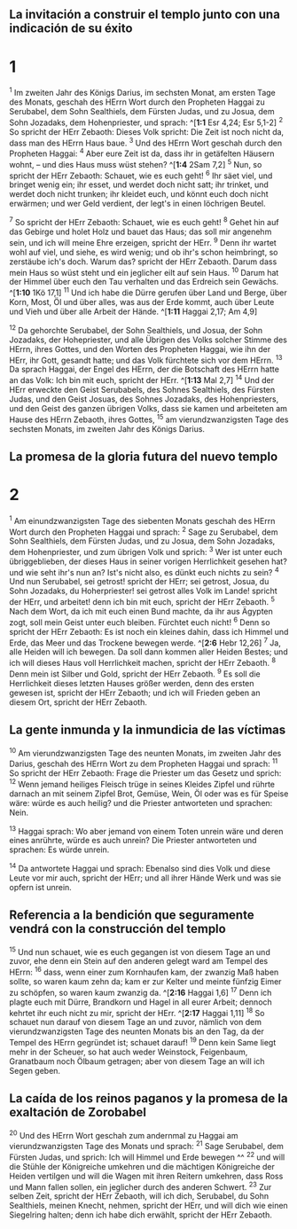 ## La invitación a construir el templo junto con una indicación de su éxito
# 1
<sup class='bibleverse'>1</sup> Im zweiten Jahr des Königs Darius, im sechsten Monat, am ersten Tage des Monats, geschah des HErrn Wort durch den Propheten Haggai zu Serubabel, dem Sohn Sealthiels, dem Fürsten Judas, und zu Josua, dem Sohn Jozadaks, dem Hohenpriester, und sprach: ^[**1:1** Esr 4,24; Esr 5,1-2] <sup class='bibleverse'>2</sup> So spricht der HErr Zebaoth: Dieses Volk spricht: Die Zeit ist noch nicht da, dass man des HErrn Haus baue. <sup class='bibleverse'>3</sup> Und des HErrn Wort geschah durch den Propheten Haggai: <sup class='bibleverse'>4</sup> Aber eure Zeit ist da, dass ihr in getäfelten Häusern wohnt, – und dies Haus muss wüst stehen? ^[**1:4** 2Sam 7,2] <sup class='bibleverse'>5</sup> Nun, so spricht der HErr Zebaoth: Schauet, wie es euch geht! <sup class='bibleverse'>6</sup> Ihr säet viel, und bringet wenig ein; ihr esset, und werdet doch nicht satt; ihr trinket, und werdet doch nicht trunken; ihr kleidet euch, und könnt euch doch nicht erwärmen; und wer Geld verdient, der legt's in einen löchrigen Beutel. 

 

<sup class='bibleverse'>7</sup> So spricht der HErr Zebaoth: Schauet, wie es euch geht! <sup class='bibleverse'>8</sup> Gehet hin auf das Gebirge und holet Holz und bauet das Haus; das soll mir angenehm sein, und ich will meine Ehre erzeigen, spricht der HErr. <sup class='bibleverse'>9</sup> Denn ihr wartet wohl auf viel, und siehe, es wird wenig; und ob ihr's schon heimbringt, so zerstäube ich's doch. Warum das? spricht der HErr Zebaoth. Darum dass mein Haus so wüst steht und ein jeglicher eilt auf sein Haus. <sup class='bibleverse'>10</sup> Darum hat der Himmel über euch den Tau verhalten und das Erdreich sein Gewächs. ^[**1:10** 1Kö 17,1] <sup class='bibleverse'>11</sup> Und ich habe die Dürre gerufen über Land und Berge, über Korn, Most, Öl und über alles, was aus der Erde kommt, auch über Leute und Vieh und über alle Arbeit der Hände. 
^[**1:11** Haggai 2,17; Am 4,9] 
 

<sup class='bibleverse'>12</sup> Da gehorchte Serubabel, der Sohn Sealthiels, und Josua, der Sohn Jozadaks, der Hohepriester, und alle Übrigen des Volks solcher Stimme des HErrn, ihres Gottes, und den Worten des Propheten Haggai, wie ihn der HErr, ihr Gott, gesandt hatte; und das Volk fürchtete sich vor dem HErrn. <sup class='bibleverse'>13</sup> Da sprach Haggai, der Engel des HErrn, der die Botschaft des HErrn hatte an das Volk: Ich bin mit euch, spricht der HErr. ^[**1:13** Mal 2,7] <sup class='bibleverse'>14</sup> Und der HErr erweckte den Geist Serubabels, des Sohnes Sealthiels, des Fürsten Judas, und den Geist Josuas, des Sohnes Jozadaks, des Hohenpriesters, und den Geist des ganzen übrigen Volks, dass sie kamen und arbeiteten am Hause des HErrn Zebaoth, ihres Gottes, <sup class='bibleverse'>15</sup> am vierundzwanzigsten Tage des sechsten Monats, im zweiten Jahr des Königs Darius.


## La promesa de la gloria futura del nuevo templo
# 2
<sup class='bibleverse'>1</sup> Am einundzwanzigsten Tage des siebenten Monats geschah des HErrn Wort durch den Propheten Haggai und sprach: <sup class='bibleverse'>2</sup> Sage zu Serubabel, dem Sohn Sealthiels, dem Fürsten Judas, und zu Josua, dem Sohn Jozadaks, dem Hohenpriester, und zum übrigen Volk und sprich: <sup class='bibleverse'>3</sup> Wer ist unter euch übriggeblieben, der dieses Haus in seiner vorigen Herrlichkeit gesehen hat? und wie seht ihr's nun an? Ist's nicht also, es dünkt euch nichts zu sein? <sup class='bibleverse'>4</sup> Und nun Serubabel, sei getrost! spricht der HErr; sei getrost, Josua, du Sohn Jozadaks, du Hoherpriester! sei getrost alles Volk im Lande! spricht der HErr, und arbeitet! denn ich bin mit euch, spricht der HErr Zebaoth. <sup class='bibleverse'>5</sup> Nach dem Wort, da ich mit euch einen Bund machte, da ihr aus Ägypten zogt, soll mein Geist unter euch bleiben. Fürchtet euch nicht! <sup class='bibleverse'>6</sup> Denn so spricht der HErr Zebaoth: Es ist noch ein kleines dahin, dass ich Himmel und Erde, das Meer und das Trockene bewegen werde. ^[**2:6** Hebr 12,26] <sup class='bibleverse'>7</sup> Ja, alle Heiden will ich bewegen. Da soll dann kommen aller Heiden Bestes; und ich will dieses Haus voll Herrlichkeit machen, spricht der HErr Zebaoth. <sup class='bibleverse'>8</sup> Denn mein ist Silber und Gold, spricht der HErr Zebaoth. <sup class='bibleverse'>9</sup> Es soll die Herrlichkeit dieses letzten Hauses größer werden, denn des ersten gewesen ist, spricht der HErr Zebaoth; und ich will Frieden geben an diesem Ort, spricht der HErr Zebaoth. 




## La gente inmunda y la inmundicia de las víctimas
<sup class='bibleverse'>10</sup> Am vierundzwanzigsten Tage des neunten Monats, im zweiten Jahr des Darius, geschah des HErrn Wort zu dem Propheten Haggai und sprach: <sup class='bibleverse'>11</sup> So spricht der HErr Zebaoth: Frage die Priester um das Gesetz und sprich: <sup class='bibleverse'>12</sup> Wenn jemand heiliges Fleisch trüge in seines Kleides Zipfel und rührte darnach an mit seinem Zipfel Brot, Gemüse, Wein, Öl oder was es für Speise wäre: würde es auch heilig? und die Priester antworteten und sprachen: Nein. 


<sup class='bibleverse'>13</sup> Haggai sprach: Wo aber jemand von einem Toten unrein wäre und deren eines anrührte, würde es auch unrein? Die Priester antworteten und sprachen: Es würde unrein. 


<sup class='bibleverse'>14</sup> Da antwortete Haggai und sprach: Ebenalso sind dies Volk und diese Leute vor mir auch, spricht der HErr; und all ihrer Hände Werk und was sie opfern ist unrein. 



## Referencia a la bendición que seguramente vendrá con la construcción del templo
<sup class='bibleverse'>15</sup> Und nun schauet, wie es euch gegangen ist von diesem Tage an und zuvor, ehe denn ein Stein auf den anderen gelegt ward am Tempel des HErrn: <sup class='bibleverse'>16</sup> dass, wenn einer zum Kornhaufen kam, der zwanzig Maß haben sollte, so waren kaum zehn da; kam er zur Kelter und meinte fünfzig Eimer zu schöpfen, so waren kaum zwanzig da. ^[**2:16** Haggai 1,6] <sup class='bibleverse'>17</sup> Denn ich plagte euch mit Dürre, Brandkorn und Hagel in all eurer Arbeit; dennoch kehrtet ihr euch nicht zu mir, spricht der HErr. ^[**2:17** Haggai 1,11] <sup class='bibleverse'>18</sup> So schauet nun darauf von diesem Tage an und zuvor, nämlich von dem vierundzwanzigsten Tage des neunten Monats bis an den Tag, da der Tempel des HErrn gegründet ist; schauet darauf! <sup class='bibleverse'>19</sup> Denn kein Same liegt mehr in der Scheuer, so hat auch weder Weinstock, Feigenbaum, Granatbaum noch Ölbaum getragen; aber von diesem Tage an will ich Segen geben. 


 

## La caída de los reinos paganos y la promesa de la exaltación de Zorobabel
<sup class='bibleverse'>20</sup> Und des HErrn Wort geschah zum andernmal zu Haggai am vierundzwanzigsten Tage des Monats und sprach: <sup class='bibleverse'>21</sup> Sage Serubabel, dem Fürsten Judas, und sprich: Ich will Himmel und Erde bewegen ^^ <sup class='bibleverse'>22</sup> und will die Stühle der Königreiche umkehren und die mächtigen Königreiche der Heiden vertilgen und will die Wagen mit ihren Reitern umkehren, dass Ross und Mann fallen sollen, ein jeglicher durch des anderen Schwert. <sup class='bibleverse'>23</sup> Zur selben Zeit, spricht der HErr Zebaoth, will ich dich, Serubabel, du Sohn Sealthiels, meinen Knecht, nehmen, spricht der HErr, und will dich wie einen Siegelring halten; denn ich habe dich erwählt, spricht der HErr Zebaoth.